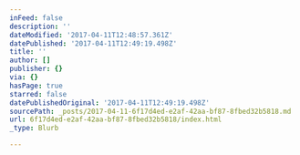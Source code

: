 ```yaml
---
inFeed: false
description: ''
dateModified: '2017-04-11T12:48:57.361Z'
datePublished: '2017-04-11T12:49:19.498Z'
title: ''
author: []
publisher: {}
via: {}
hasPage: true
starred: false
datePublishedOriginal: '2017-04-11T12:49:19.498Z'
sourcePath: _posts/2017-04-11-6f17d4ed-e2af-42aa-bf87-8fbed32b5818.md
url: 6f17d4ed-e2af-42aa-bf87-8fbed32b5818/index.html
_type: Blurb

---
```

<script type="text/javascript" src="//static.mailerlite.com/data/webforms/166685/v3w2v7.js?v4"></script>
